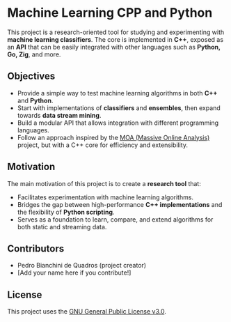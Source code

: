 # Machine Learning CPP and Python

This project is a research-oriented tool for studying and experimenting with **machine learning classifiers**.
The core is implemented in **C++**, exposed as an **API** that can be easily integrated with other languages such as **Python, Go, Zig**, and more.

## Objectives

* Provide a simple way to test machine learning algorithms in both **C++** and **Python**.
* Start with implementations of **classifiers** and **ensembles**, then expand towards **data stream mining**.
* Build a modular API that allows integration with different programming languages.
* Follow an approach inspired by the [MOA (Massive Online Analysis)](https://moa.cms.waikato.ac.nz/) project, but with a C++ core for efficiency and extensibility.

## Motivation

The main motivation of this project is to create a **research tool** that:

* Facilitates experimentation with machine learning algorithms.
* Bridges the gap between high-performance **C++ implementations** and the flexibility of **Python scripting**.
* Serves as a foundation to learn, compare, and extend algorithms for both static and streaming data.

## Contributors

* Pedro Bianchini de Quadros (project creator)
* \[Add your name here if you contribute!]

## License

This project uses the [GNU General Public License v3.0](LICENSE).

